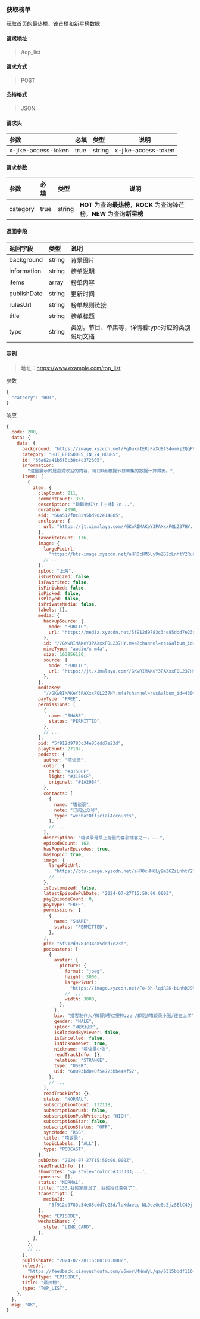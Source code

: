 ### 获取榜单

获取首页的最热榜、锋芒榜和新星榜数据

#### 请求地址

> /top_list

#### 请求方式

> POST

#### 支持格式

> JSON

#### 请求头

| 参数                | 必填 | 类型   | 说明                |
| :------------------ | :--- | :----- | ------------------- |
| x-jike-access-token | true | string | x-jike-access-token |

#### 请求参数

| 参数     | 必填 | 类型   | 说明                                                         |
| :------- | :--- | :----- | ------------------------------------------------------------ |
| category | true | string | **HOT** 为查询**最热榜**，**ROCK** 为查询锋芒榜，**NEW** 为查询**新星榜** |

#### 返回字段

| 返回字段    | 类型   | 说明                                             |
| :---------- | :----- | :----------------------------------------------- |
| background  | string | 背景图片                                         |
| information | string | 榜单说明                                         |
| items       | array  | 榜单内容                                         |
| publishDate | string | 更新时间                                         |
| rulesUrl    | string | 榜单规则链接                                     |
| title       | string | 榜单标题                                         |
| type        | string | 类别。节目、单集等，详情看type对应的类别说明文档 |


#### 示例

> 地址：https://www.example.com/top_list

参数

```javascript
{
  "cateory": "HOT",
}
```

响应

```javascript
{
  code: 200,
  data: {
    data: {
      background: "https://image.xyzcdn.net/FgDukmIERjFaXd8fS4omYj2QqPRN.png",
      category: "HOT_EPISODES_IN_24_HOURS",
      id: "66a62a41b5f8c30c4c372605",
      information:
        "这里展示的是最受欢迎的内容，每日8点根据节目单集的数据计算得出。",
      items: [
        {
          item: {
            clapCount: 211,
            commentCount: 353,
            description: "聊聊抬杠\n【主播】\n...",
            duration: 4090,
            eid: "66a517f0c8295bd902e14885",
            enclosure: {
              url: "https://jt.ximalaya.com//GKwRIMAKeY3PAXxxFQL237HY.m4a?channel=rss&album_id=43044571&track_id=744097846&uid=262232071&jt=https://audio.xmcdn.com/storages/8edd-audiofreehighqps/80/F0/GKwRIMAKeY3PAXxxFQL237HY.m4a",
            },
            favoriteCount: 136,
            image: {
              largePicUrl:
                "https://bts-image.xyzcdn.net/aHR0cHM6Ly9mZGZzLnhtY2RuLmNvbS9zdG9yYWdlcy9kMjA4LWF1ZGlvZnJlZWhpZ2hxcHMvMjYvREQvQ01Db09TUUVEOTBDQUFOSm9RQ01kUWFSLmpwZWc=.jpeg@large",
              // ...
            },
            ipLoc: "上海",
            isCustomized: false,
            isFavorited: false,
            isFinished: false,
            isPicked: false,
            isPlayed: false,
            isPrivateMedia: false,
            labels: [],
            media: {
              backupSource: {
                mode: "PUBLIC",
                url: "https://media.xyzcdn.net/5f912d9783c34e85ddd7e23d/luXdaeqc-NLDezGe0sZjzSElC49j.mp4a",
              },
              id: "//GKwRIMAKeY3PAXxxFQL237HY.m4a?channel=rss&album_id=43044571&track_id=744097846&uid=262232071&jt=https%3A%2F%2Faudio.xmcdn.com%2Fstorages%2F8edd-audiofreehighqps%2F80%2FF0%2FGKwRIMAKeY3PAXxxFQL237HY.m4a",
              mimeType: "audio/x-m4a",
              size: 163956120,
              source: {
                mode: "PUBLIC",
                url: "https://jt.ximalaya.com//GKwRIMAKeY3PAXxxFQL237HY.m4a?channel=rss&album_id=43044571&track_id=744097846&uid=262232071&jt=https://audio.xmcdn.com/storages/8edd-audiofreehighqps/80/F0/GKwRIMAKeY3PAXxxFQL237HY.m4a",
              },
            },
            mediaKey:
              "//GKwRIMAKeY3PAXxxFQL237HY.m4a?channel=rss&album_id=43044571&track_id=744097846&uid=262232071&jt=https%3A%2F%2Faudio.xmcdn.com%2Fstorages%2F8edd-audiofreehighqps%2F80%2FF0%2FGKwRIMAKeY3PAXxxFQL237HY.m4a",
            payType: "FREE",
            permissions: [
              {
                name: "SHARE",
                status: "PERMITTED",
              },
              // ...
            ],
            pid: "5f912d9783c34e85ddd7e23d",
            playCount: 27187,
            podcast: {
              author: "嘻谈录",
              color: {
                dark: "#3150CF",
                light: "#3150CF",
                original: "#1A29B4",
              },
              contacts: [
                {
                  name: "嘻谈录",
                  note: "订阅公众号",
                  type: "wechatOfficialAccounts",
                },
                // ...
              ],
              description: "嘻谈录是最正能量的喜剧播客之一，...",
              episodeCount: 162,
              hasPopularEpisodes: true,
              hasTopic: true,
              image: {
                largePicUrl:
                  "https://bts-image.xyzcdn.net/aHR0cHM6Ly9mZGZzLnhtY2RuLmNvbS9zdG9yYWdlcy8yZDRlLWF1ZGlvZnJlZWhpZ2hxcHMvQTMvNkYvQ01Db09TSUVGVWl1QUFoRmVRQ09Jc2lELmpwZWc=.jpeg@large",
                // ...
              },
              isCustomized: false,
              latestEpisodePubDate: "2024-07-27T15:50:00.000Z",
              payEpisodeCount: 0,
              payType: "FREE",
              permissions: [
                {
                  name: "SHARE",
                  status: "PERMITTED",
                },
              ],
              pid: "5f912d9783c34e85ddd7e23d",
              podcasters: [
                {
                  avatar: {
                    picture: {
                      format: "jpeg",
                      height: 3000,
                      largePicUrl:
                        "https://image.xyzcdn.net/Fo-3h-lqiR2K-bLnhRJ9lh0EeFP8.jpg@large",
                      //  ...
                      width: 3000,
                    },
                  },
                  bio: "播客制作人/微博@枣仁安神zzz /即刻@嘻谈录小张/还在上学",
                  gender: "MALE",
                  ipLoc: "澳大利亚",
                  isBlockedByViewer: false,
                  isCancelled: false,
                  isNicknameSet: true,
                  nickname: "嘻谈录小张",
                  readTrackInfo: {},
                  relation: "STRANGE",
                  type: "USER",
                  uid: "60093bd0e0f5e723bb44ef52",
                },
                // ...
              ],
              readTrackInfo: {},
              status: "NORMAL",
              subscriptionCount: 132118,
              subscriptionPush: false,
              subscriptionPushPriority: "HIGH",
              subscriptionStar: false,
              subscriptionStatus: "OFF",
              syncMode: "RSS",
              title: "嘻谈录",
              topicLabels: ["ALL"],
              type: "PODCAST",
            },
            pubDate: "2024-07-27T15:50:00.000Z",
            readTrackInfo: {},
            shownotes: '<p style="color:#333333;...',
            sponsors: [],
            status: "NORMAL",
            title: "133.我的家庭没了，我的抬杠变强了",
            transcript: {
              mediaId:
                "5f912d9783c34e85ddd7e23d/luXdaeqc-NLDezGe0sZjzSElC49j.mp4a",
            },
            type: "EPISODE",
            wechatShare: {
              style: "LINK_CARD",
            },
          },
        },
        // ...
      ],
      publishDate: "2024-07-28T16:00:00.000Z",
      rulesUrl:
        "https://feedback.xiaoyuzhoufm.com/v6worU4NnWyL/qa/6315bddf116442001162b2f8",
      targetType: "EPISODE",
      title: "最热榜",
      type: "TOP_LIST",
    },
  },
  msg: "OK",
}
```